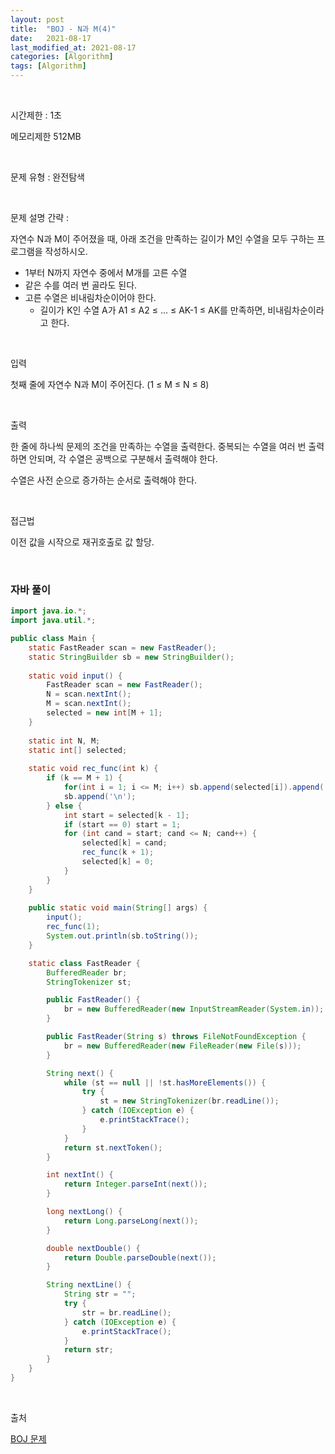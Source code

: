 ```yaml
---
layout: post
title:  "BOJ - N과 M(4)"
date:   2021-08-17
last_modified_at: 2021-08-17
categories: [Algorithm]
tags: [Algorithm]
---
```


<br/>

시간제한 : 1초

메모리제한 512MB

<br/>

문제 유형 : 완전탐색

<br/>

문제 설명 간략 :    

자연수 N과 M이 주어졌을 때, 아래 조건을 만족하는 길이가 M인 수열을 모두 구하는 프로그램을 작성하시오.

- 1부터 N까지 자연수 중에서 M개를 고른 수열
- 같은 수를 여러 번 골라도 된다.
- 고른 수열은 비내림차순이어야 한다.
  - 길이가 K인 수열 A가 A1 ≤ A2 ≤ ... ≤ AK-1 ≤ AK를 만족하면, 비내림차순이라고 한다.


<br/>

입력

첫째 줄에 자연수 N과 M이 주어진다. (1 ≤ M ≤ N ≤ 8)

<br/>

출력

한 줄에 하나씩 문제의 조건을 만족하는 수열을 출력한다. 중복되는 수열을 여러 번 출력하면 안되며, 각 수열은 공백으로 구분해서 출력해야 한다.

수열은 사전 순으로 증가하는 순서로 출력해야 한다.

<br/>
   
접근법

이전 값을 시작으로 재귀호출로 값 할당.

<br/>

### 자바 풀이

```java
import java.io.*;
import java.util.*;

public class Main {
    static FastReader scan = new FastReader();
    static StringBuilder sb = new StringBuilder();
    
    static void input() {
        FastReader scan = new FastReader();
        N = scan.nextInt();
        M = scan.nextInt();
        selected = new int[M + 1];
    }
    
    static int N, M;
    static int[] selected;
    
    static void rec_func(int k) {
        if (k == M + 1) {
            for(int i = 1; i <= M; i++) sb.append(selected[i]).append(' ');
            sb.append('\n');
        } else {
            int start = selected[k - 1];
            if (start == 0) start = 1;
            for (int cand = start; cand <= N; cand++) {
                selected[k] = cand;
                rec_func(k + 1);
                selected[k] = 0;
            }
        }
    }
    
    public static void main(String[] args) {
        input();
        rec_func(1);
        System.out.println(sb.toString());
    }

    static class FastReader {
        BufferedReader br;
        StringTokenizer st;

        public FastReader() {
            br = new BufferedReader(new InputStreamReader(System.in));
        }

        public FastReader(String s) throws FileNotFoundException {
            br = new BufferedReader(new FileReader(new File(s)));
        }

        String next() {
            while (st == null || !st.hasMoreElements()) {
                try {
                    st = new StringTokenizer(br.readLine());
                } catch (IOException e) {
                    e.printStackTrace();
                }
            }
            return st.nextToken();
        }

        int nextInt() {
            return Integer.parseInt(next());
        }

        long nextLong() {
            return Long.parseLong(next());
        }

        double nextDouble() {
            return Double.parseDouble(next());
        }

        String nextLine() {
            String str = "";
            try {
                str = br.readLine();
            } catch (IOException e) {
                e.printStackTrace();
            }
            return str;
        }
    }
}

```

<br/>

출처

[BOJ 문제](https://www.acmicpc.net/problem/15652)